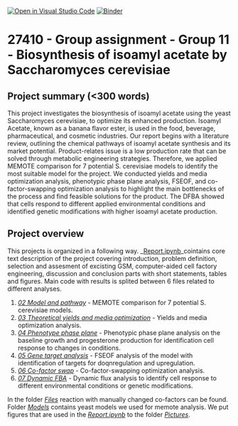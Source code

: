 [![Open in Visual Studio Code](https://classroom.github.com/assets/open-in-vscode-718a45dd9cf7e7f842a935f5ebbe5719a5e09af4491e668f4dbf3b35d5cca122.svg)](https://classroom.github.com/online_ide?assignment_repo_id=12060753&assignment_repo_type=AssignmentRepo)
[![Binder](https://mybinder.org/badge_logo.svg)](https://mybinder.org/v2/gh/27410/https://github.com/27410/group-assingment-team11.git/main)

# 27410 - Group assignment - Group 11 - Biosynthesis of isoamyl acetate by Saccharomyces cerevisiae

## Project summary (<300 words)
This project investigates the biosynthesis of isoamyl acetate using the yeast Saccharomyces cerevisiae, to optimize its enhanced production. Isoamyl Acetate, known as a banana flavor ester, is used in the food, beverage, pharmaceutical, and cosmetic industries. Our report begins with a literature review, outlining the chemical pathways of isoamyl acetate synthesis and its market potential. Product-relates issue is a low production rate that can be solved through metabolic engineering strategies. Therefore, we applied MEMOTE comparison for 7 potential S. cerevisiae models to identify the most suitable model for the project. We conducted yields and media optimization analysis, phenotypic phase plane analysis, FSEOF, and co-factor-swapping optimization analysis to highlight the main bottlenecks of the process and find feasible solutions for the product. The DFBA showed that cells respond to different applied environmental conditions and identified genetic modifications with higher isoamyl acetate production.

## Project overview
This projects is organized in a following way. _[Report.ipynb](Report.ipynb)_cointains core text description of the project covering introduction, problem definition, selection and assesment of excisting GSM, computer-aided cell factory engineering, discussion and conclusion parts with short statements, tables and figures. 
Main code with results is splited between 6 files related to different analyses.
1. _[02 Model and pathway](02_Model_and_pathway.ipynb)_ - MEMOTE comparison for 7 potential S. cerevisiae models.
2. _[03 Theoretical yields and media optimization](03_Theoretical_yields_and_media_optimization.ipynb)_ - Yields and media optimization analysis.
3. _[04 Phenotype phase plane](04_Phenotype_phase_plane.ipynb)_ - Phenotypic phase plane analysis on the baseline growth and progesterone production for identification cell response to changes in conditions.
4. _[05 Gene target analysis](05_Gene_target_analysis.ipynb)_ - FSEOF analysis of the model with identification of targets for doqnregulation and upregulation.
5. _[06 Co-factor swap](06_Co-factor_swap.ipynb)_ - Co-factor-swapping optimization analysis.
6. _[07 Dynamic FBA](07_Dynamic_FBA.ipynb)_ - Dynamic flux analysis to identify cell response to different environmental conditions or genetic modifications.

In the folder _[Files](Files)_ reaction with manually changed co-factors can be found. Folder _[Models](Models)_ contains yeast models we used for memote analysis. We put figures that are used in the _[Report.ipynb](Report.ipynb)_ to the folder _[Pictures](Pictures)_.
